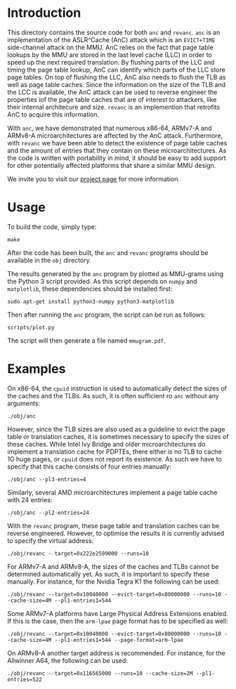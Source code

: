 Introduction
============

This directory contains the source code for both `anc` and `revanc`. `anc` is an implementation
of the ASLR^Cache (AnC) attack which is an `EVICT+TIME` side-channel attack on the MMU. AnC
relies on the fact that page table lookups by the MMU are stored in the last level cache (LLC) in
order to speed up the next required translation. By flushing parts of the LLC and timing the page
table lookup, AnC can identify which parts of the LLC store page tables. On top of flushing the
LLC, AnC also needs to flush the TLB as well as page table caches. Since the information on the
size of the TLB and the LCC is available, the AnC attack can be used to reverse engineer the
properties iof the page table caches that are of interest to attackers, like their internal
architecure and size. `revanc` is an implemention that retrofits AnC to acquire this information.

With `anc`, we have demonstrated that numerous x86-64, ARMv7-A and ARMv8-A microarchitectures are
affected by the AnC attack. Furthermore, with `revanc` we have been able to detect the existence
of page table caches and the amount of entries that they contain on these microarchitectures. As
the code is written with portability in mind, it should be easy to add support for other
potentially affected platforms that share a similar MMU design.

We invite you to visit our [project page](https://www.vusec.net/projects/anc/) for more information.

Usage
=====

To build the code, simply type:

	make

After the code has been built, the `anc` and `revanc` programs should be available in the `obj`
directory.

The results generated by the `anc` program by plotted as MMU-grams using the Python 3 script
provided. As this script depends on `numpy` and `matplotlib`, these dependencies should be
installed first:

	sudo apt-get install python3-numpy python3-matplotlib

Then after running the `anc` program, the script can be run as follows:

	scripts/plot.py

The script will then generate a file named `mmugram.pdf`.

Examples
========

On x86-64, the `cpuid` instruction is used to automatically detect the sizes of the caches and the
TLBs. As such, it is often sufficient ro `anc` without any arguments:

	./obj/anc

However, since the TLB sizes are also used as a guideline to evict the page table or translation
caches, it is sometimes necessary to specify the sizes of these caches. While Intel Ivy Bridge and
older microarchitectures do implement a translation cache for PDPTEs, there either is no TLB to
cache 1G huge pages, or `cpuid` does not report its existence. As such we have to specify that this
cache consists of four entries manually:

	./obj/anc --pl3-entries=4

Similarly, several AMD microarchitectures implement a page table cache with 24 entries:

	./obj/anc --pl2-entries=24

With the `revanc` program, these page table and translation caches can be reverse engineered.
However, to optimise the results it is currently advised to specify the virtual address:

	./obj/revanc --target=0x222e2599000 --runs=10

For ARMv7-A and ARMv8-A, the sizes of the caches and TLBs cannot be determined automatically yet.
As such, it is important to specify these manually. For instance, for the Nvidia Tegra K1 the
following can be used:

	./obj/revanc --target=0x10040000 --evict-target=0x80000000 --runs=10 --cache-size=4M --pl1-entries1=544

Some ARMv7-A platforms have Large Physical Address Extensions enabled. If this is the case, then
the `arm-lpae` page format has to be specified as well:

	./obj/revanc --target=0x10040000 --evict-target=0x80000000 --runs=10 --cache-size=4M --pl1-entries1=544 --page-format=arm-lpae

On ARMv8-A another target address is recommended. For instance, for the Allwinner A64, the
following can be used:

	./obj/revanc --target=0x116565000 --runs=10 --cache-size=2M --pl1-entries=522
